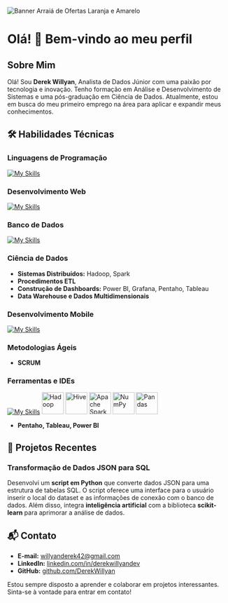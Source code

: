 ![Banner Arraiá de Ofertas Laranja e Amarelo](https://github.com/user-attachments/assets/b539ed4c-7f03-4a83-9175-fa4b31489e41)

# Olá! 👋 Bem-vindo ao meu perfil

## Sobre Mim
Olá! Sou **Derek Willyan**, Analista de Dados Júnior com uma paixão por tecnologia e inovação. Tenho formação em Análise e Desenvolvimento de Sistemas e uma pós-graduação em Ciência de Dados. Atualmente, estou em busca do meu primeiro emprego na área para aplicar e expandir meus conhecimentos.

## 🛠️ Habilidades Técnicas

### Linguagens de Programação

[![My Skills](https://skillicons.dev/icons?i=python,java,c,cs,scala)](https://skillicons.dev)


### Desenvolvimento Web

[![My Skills](https://skillicons.dev/icons?i=html,javascript,css,bootstrap,php,django,asp)](https://skillicons.dev)

### Banco de Dados

[![My Skills](https://skillicons.dev/icons?i=sqlite,mysql,postgresql,mongodb)](https://skillicons.dev)

### Ciência de Dados
- **Sistemas Distribuídos:** Hadoop, Spark
- **Procedimentos ETL**
- **Construção de Dashboards:** Power BI, Grafana, Pentaho, Tableau
- **Data Warehouse e Dados Multidimensionais**

### Desenvolvimento Mobile
[![My Skills](https://skillicons.dev/icons?i=react,nodejs,express)](https://skillicons.dev)

### Metodologias Ágeis
- **SCRUM**

### Ferramentas e IDEs
[![My Skills](https://skillicons.dev/icons?i=github,webstorm,idea,pycharm,grafana)](https://skillicons.dev)
<img width="50" src="https://github.com/marwin1991/profile-technology-icons/assets/136815194/c7f2fa08-bb92-4898-a73e-b206be6bd573" alt="Hadoop" title="Hadoop"/>
<img width="50" src="https://github.com/marwin1991/profile-technology-icons/assets/136815194/ef235485-5e32-4d25-8c49-5dbe77e50f3e" alt="Hive" title="Hive"/>
<img width="50" src="https://user-images.githubusercontent.com/25181517/184357834-eba1eee1-6074-4b9c-8ed3-5373868096cc.png" alt="Apache Spark" title="Apache Spark"/>
<img width="50" src="https://github.com/marwin1991/profile-technology-icons/assets/76012086/4ec200c2-acdf-4c42-b419-cd49cba3d09f" alt="NumPy" title="NumPy"/>
<img width="50" src="https://github.com/marwin1991/profile-technology-icons/assets/76012086/24b02d77-2f28-43c7-b5d6-e15e3395851b" alt="Pandas" title="Pandas"/>
- **Pentaho, Tableau, Power BI**


## 🚀 Projetos Recentes

### Transformação de Dados JSON para SQL
Desenvolvi um **script em Python** que converte dados JSON para uma estrutura de tabelas SQL. O script oferece uma interface para o usuário inserir o local do dataset e as informações de conexão com o banco de dados. Além disso, integra **inteligência artificial** com a biblioteca **scikit-learn** para aprimorar a análise de dados.

## 📬 Contato
- **E-mail:** [willyanderek42@gmail.com](mailto:willyanderek42@gmail.com)
- **LinkedIn:** [linkedin.com/in/derekwillyandev](https://www.linkedin.com/in/derekwillyandev)
- **GitHub:** [github.com/DerekWillyan](https://www.github.com/DerekWillyan)

Estou sempre disposto a aprender e colaborar em projetos interessantes. Sinta-se à vontade para entrar em contato!
